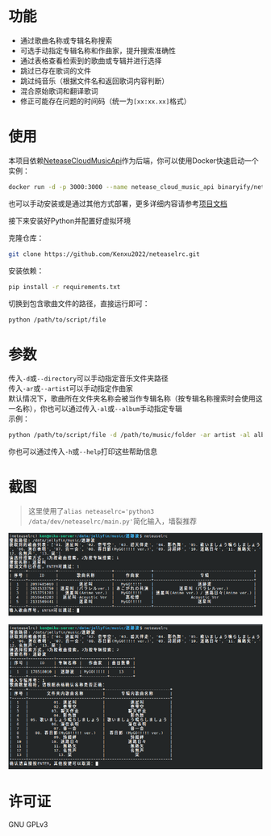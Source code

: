 # 功能

- 通过歌曲名称或专辑名称搜索
- 可选手动指定专辑名称和作曲家，提升搜索准确性
- 通过表格查看检索到的歌曲或专辑并进行选择
- 跳过已存在歌词的文件
- 跳过纯音乐（根据文件名和返回歌词内容判断）
- 混合原始歌词和翻译歌词
- 修正可能存在问题的时间码（统一为`[xx:xx.xx]`格式）

# 使用

本项目依赖[NeteaseCloudMusicApi](https://gitlab.com/Binaryify/neteasecloudmusicapi)作为后端，你可以使用Docker快速启动一个实例：  
```bash
docker run -d -p 3000:3000 --name netease_cloud_music_api binaryify/netease_cloud_music_api
```
也可以手动安装或是通过其他方式部署，更多详细内容请参考[项目文档](https://docs-neteasecloudmusicapi.vercel.app/docs/#/?id=neteasecloudmusicapi)

接下来安装好Python并配置好虚拟环境

克隆仓库：
```bash
git clone https://github.com/Kenxu2022/neteaselrc.git
```
安装依赖：
```bash
pip install -r requirements.txt
```
切换到包含歌曲文件的路径，直接运行即可：
```bash
python /path/to/script/file
```

# 参数

传入`-d`或`--directory`可以手动指定音乐文件夹路径  
传入`-ar`或`--artist`可以手动指定作曲家  
默认情况下，歌曲所在文件夹名称会被当作专辑名称（按专辑名称搜索时会使用这一名称），你也可以通过传入`-al`或`--album`手动指定专辑  
示例：
```bash
python /path/to/script/file -d /path/to/music/folder -ar artist -al album
```
你也可以通过传入`-h`或`--help`打印这些帮助信息

# 截图

> 这里使用了`alias neteaselrc='python3 /data/dev/neteaselrc/main.py'`简化输入，墙裂推荐

![按歌曲匹配](img/1.png)

![按专辑匹配](img/2.png)

# 许可证

GNU GPLv3
